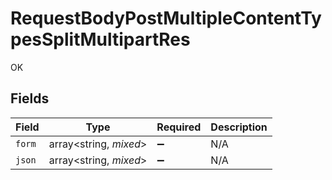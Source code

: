 # RequestBodyPostMultipleContentTypesSplitMultipartRes

OK


## Fields

| Field                  | Type                   | Required               | Description            |
| ---------------------- | ---------------------- | ---------------------- | ---------------------- |
| `form`                 | array<string, *mixed*> | :heavy_minus_sign:     | N/A                    |
| `json`                 | array<string, *mixed*> | :heavy_minus_sign:     | N/A                    |